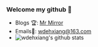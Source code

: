 ### Welcome my github 👋

* Blogs 🏆: [Mr Mirror](https://www.cnblogs.com/mrmirror/)
* Emails📧: wdehxiang@163.com
* ![wdehxiang's github stats](https://github-readme-stats.vercel.app/api?username=wdehxiang&theme=radical) 
